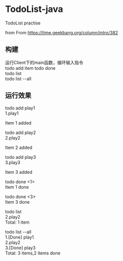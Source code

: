 # TodoList-java
TodoList practise    

from From https://time.geekbang.org/column/intro/382    

## 构建
运行Client下的main函数，循环输入指令   
todo add item
todo done <index>    
todo list    
todo list --all   

## 运行效果    
todo add play1    
1.play1    

Item 1 added   
>
todo add play2    
2.play2    
  
Item 2 added
> 
todo add play3    
3.play3 

Item 3 added    
>    
todo done <1>    
Item 1 done     
>    
todo done <3>    
Item 3 done    
>    
todo list    
2.play2   
Total: 1 item    
>    
todo list --all    
1.[Done] play1    
2.play2     
3.[Done] play3    
Total: 3 items,2 items done

 
